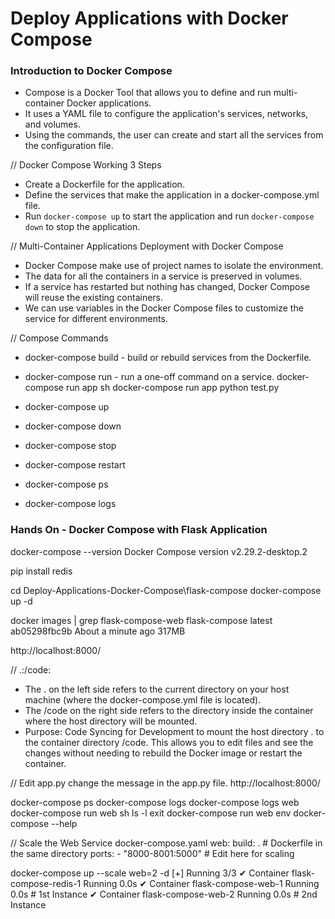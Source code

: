 # Deploy Applications with Docker Compose

### Introduction to Docker Compose
- Compose is a Docker Tool that allows you to define and run multi-container Docker applications.
- It uses a YAML file to configure the application's services, networks, and volumes.
- Using the commands, the user can create and start all the services from the configuration file.

// Docker Compose Working 3 Steps
- Create a Dockerfile for the application.
- Define the services that make the application in a docker-compose.yml file.
- Run `docker-compose up` to start the application and run `docker-compose down` to stop the application.

// Multi-Container Applications Deployment with Docker Compose
- Docker Compose make use of project names to isolate the environment.
- The data for all the containers in a service is preserved in volumes.
- If a service has restarted but nothing has changed, Docker Compose will reuse the existing containers.
- We can use variables in the Docker Compose files to customize the service for different environments.

// Compose Commands
- docker-compose build - build or rebuild services from the Dockerfile.
- docker-compose run - run a one-off command on a service.
    docker-compose run app sh
    docker-compose run app python test.py

- docker-compose up
- docker-compose down
- docker-compose stop
- docker-compose restart
- docker-compose ps
- docker-compose logs

### Hands On - Docker Compose with Flask Application
docker-compose --version
    Docker Compose version v2.29.2-desktop.2

pip install redis

cd Deploy-Applications-Docker-Compose\flask-compose
docker-compose up -d

docker images | grep flask-compose-web
    flask-compose    latest     ab05298fbc9b   About a minute ago   317MB

http://localhost:8000/

// .:/code:
- The . on the left side refers to the current directory on your host machine (where the docker-compose.yml file is located).
- The /code on the right side refers to the directory inside the container where the host directory will be mounted.
- Purpose: Code Syncing for Development to mount the host directory . to the container directory /code. This allows you to edit files and see the changes without needing to rebuild the Docker image or restart the container.

// Edit app.py change the message in the app.py file.
http://localhost:8000/

docker-compose ps
docker-compose logs
docker-compose logs web
docker-compose run web sh
    ls -l
    exit
docker-compose run web env
docker-compose --help

// Scale the Web Service docker-compose.yaml
  web:
    build: . # Dockerfile in the same directory
    ports:
      - "8000-8001:5000" # Edit here for scaling

docker-compose up --scale web=2 -d
    [+] Running 3/3
    ✔ Container flask-compose-redis-1  Running          0.0s 
    ✔ Container flask-compose-web-1    Running          0.0s  # 1st Instance
    ✔ Container flask-compose-web-2    Running          0.0s  # 2nd Instance

